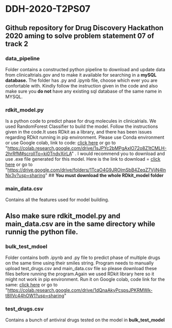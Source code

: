 # DDH-2020-T2PS07
## Github repository for Drug Discovery Hackathon 2020 aming to solve problem statement 07 of track 2 
### **data_pipeline** 
Folder contains a constructed python pipeline to download and update data from clinicaltrials.gov and to make it available for searching in a **mySQL database.** The folder has .py and .ipynb file, choose which ever you are confortable with. Kindly follow the instruction given in the code and also make sure you **do not** have any existing sql database of the same name in MYSQL.
### **rdkit_model.py** 
Is a python code to predict phase for drug molecules in clinicalrials. We used RandomForest Classifier to build the model. Follow the instructions given in the code.It uses RDkit as a library, and there has been issues regarding RDkit running in pip environment. Please use Conda environment or use Google colab, link to code: [click here](https://colab.research.google.com/drive/1sJPYc2bMPgAxIO72o8Z1tCMLH-2hrRfM#scrollTo=ki0TndvXirLA) or go to "https://colab.research.google.com/drive/1sJPYc2bMPgAxIO72o8Z1tCMLH-2hrRfM#scrollTo=ki0TndvXirLA" . I would recommend you to download and use .exe file generated for this model. Here is the link to download = [click here](https://drive.google.com/drive/folders/1TcaO4G9JROImSbB4ZeqZ7VjiN4lnNx3v?usp=sharing) or go to "https://drive.google.com/drive/folders/1TcaO4G9JROImSbB4ZeqZ7VjiN4lnNx3v?usp=sharing" ## **You must download the whole RDkit_model folder**
### **main_data.csv** 
Contains all the features used for model building. 
 
## Also make sure rdkit_model.py and main_data.csv are in the same directory while runnig the python file.

### **bulk_test_mdoel**
Folder contains both .ipynb and .py file to predict phase of multiple drugs on the same time using their smiles string. Program needs to manually upload test_drugs.csv and main_data.csv file so please download these files before running the program.Again we used RDkit library here so it might not work in pip environment. Run it on Google colab, code link for the same: [click here](https://colab.research.google.com/drive/1dQnaAkyPcspsJPKRMWk-t8IlVc44hOW1?usp=sharing) or go to "https://colab.research.google.com/drive/1dQnaAkyPcspsJPKRMWk-t8IlVc44hOW1?usp=sharing"
### **test_drugs.csv**
Contains a bunch of antiviral drugs tested on the model in **bulk_test_model**
